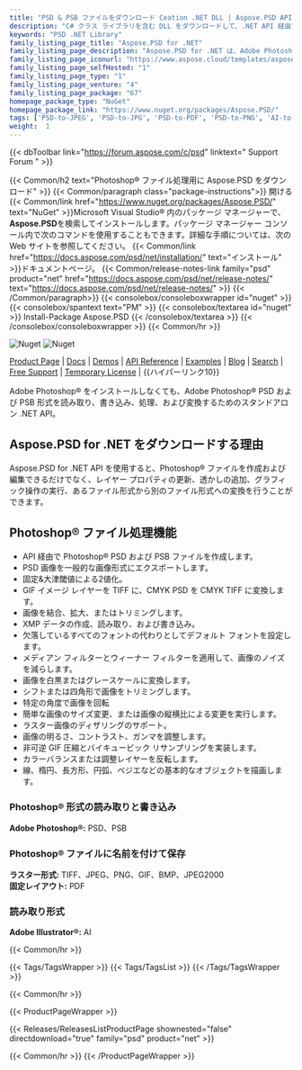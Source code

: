 ```yaml
---
title: "PSD & PSB ファイルをダウンロード Ceation .NET DLL | Aspose.PSD API"
description: "C# クラス ライブラリを含む DLL をダウンロードして、.NET API 経由で Adobe Photoshop® (PSD、PSB) および Adobe Illustrator® (AI) ベクター グラフィックスの読み取り、書き込み、編集、変換を行います。"
keywords: "PSD .NET Library"
family_listing_page_title: "Aspose.PSD for .NET"
family_listing_page_description: "Aspose.PSD for .NET は、Adobe Photoshop を必要とせずに PSD および PSB ファイル フォーマットの広範な操作機能を提供します。 Aspose.PSD for .NET を使用すると、Photoshop ファイルを作成および編集できるだけでなく、レイヤー プロパティの更新、透かしの追加、グラフィック操作の実行、ファイル形式の変換を行うことができます。"
family_listing_page_iconurl: "https://www.aspose.cloud/templates/aspose/App_Themes/V3/images/psd/272x272/aspose_psd-for-net.png"
family_listing_page_selfHosted: "1"
family_listing_page_type: "1"
family_listing_page_venture: "4"
family_listing_page_package: "67"
homepage_package_type: "NuGet"
homepage_package_link: "https://www.nuget.org/packages/Aspose.PSD/"
tags: ['PSD-to-JPEG', 'PSD-to-JPG', 'PSD-to-PDF', 'PSD-to-PNG', 'AI-to-JPG', 'AI-to-JPEG', 'AI-to-PDF', 'AI-to-PNG']
weight:  1
---
```


{{< dbToolbar link="https://forum.aspose.com/c/psd" linktext=" Support Forum " >}}

{{< Common/h2 text="Photoshop® ファイル処理用に Aspose.PSD をダウンロード"  >}}
{{< Common/paragraph class="package-instructions">}}
開ける
{{< Common/link href="https://www.nuget.org/packages/Aspose.PSD/" text="NuGet"  >}}Microsoft Visual Studio® 内のパッケージ マネージャーで、 <b>Aspose.PSD</b>を検索してインストールします。パッケージ マネージャー コンソール内で次のコマンドを使用することもできます。詳細な手順については、次の Web サイトを参照してください。
{{< Common/link href="https://docs.aspose.com/psd/net/installation/" text="インストール"  >}}ドキュメントページ。
{{< Common/release-notes-link family="psd" product="net" href="https://docs.aspose.com/psd/net/release-notes/" text="https://docs.aspose.com/psd/net/release-notes/"  >}}
{{< /Common/paragraph>}}
{{< consolebox/consoleboxwrapper id="nuget" >}}
       {{< consolebox/spantext text="PM" >}}
       {{< consolebox/textarea id="nuget" >}} Install-Package Aspose.PSD {{< /consolebox/textarea >}}
{{< /consolebox/consoleboxwrapper >}}
{{< Common/hr >}}

![Nuget](https://img.shields.io/nuget/v/Aspose.PSD) ![Nuget](https://img.shields.io/nuget/dt/Aspose.PSD?label=nuget%20downloads)

[Product Page](https://products.aspose.com/psd/net/) | [Docs](https://docs.aspose.com/psd/net/) | [Demos](https://products.aspose.app/psd/family) | [API Reference](https://reference.aspose.com/psd/net/) | [Examples](https://github.com/aspose-psd/Aspose.PSD-for-.NET) | [Blog](https://blog.aspose.com/category/psd/) | [Search](https://search.aspose.com/) | [Free Support](https://forum.aspose.com/c/psd) | [Temporary License](https://purchase.aspose.com/temporary-license) | {{ハイパーリンク10}}

Adobe Photoshop® をインストールしなくても、Adobe Photoshop® PSD および PSB 形式を読み取り、書き込み、処理、および変換するためのスタンドアロン .NET API。

## Aspose.PSD for .NET をダウンロードする理由

Aspose.PSD for .NET API を使用すると、Photoshop® ファイルを作成および編集できるだけでなく、レイヤー プロパティの更新、透かしの追加、グラフィック操作の実行、あるファイル形式から別のファイル形式への変換を行うことができます。

## Photoshop® ファイル処理機能

- API 経由で Photoshop® PSD および PSB ファイルを作成します。
- PSD 画像を一般的な画像形式にエクスポートします。
- 固定&大津閾値による2値化。
- GIF イメージ レイヤーを TIFF に、CMYK PSD を CMYK TIFF に変換します。
- 画像を結合、拡大、またはトリミングします。
- XMP データの作成、読み取り、および書き込み。
- 欠落しているすべてのフォントの代わりとしてデフォルト フォントを設定します。
- メディアン フィルターとウィーナー フィルターを適用して、画像のノイズを減らします。
- 画像を白黒またはグレースケールに変換します。
- シフトまたは四角形で画像をトリミングします。
- 特定の角度で画像を回転
- 簡単な画像のサイズ変更、または画像の縦横比による変更を実行します。
- ラスター画像のディザリングのサポート。
- 画像の明るさ、コントラスト、ガンマを調整します。
- 非可逆 GIF 圧縮とバイキュービック リサンプリングを実装します。
- カラーバランスまたは調整レイヤーを反転します。
- 線、楕円、長方形、円弧、ベジエなどの基本的なオブジェクトを描画します。

### Photoshop® 形式の読み取りと書き込み

**Adobe Photoshop®:** PSD、PSB

### Photoshop® ファイルに名前を付けて保存

**ラスター形式:** TIFF、JPEG、PNG、GIF、BMP、JPEG2000\
**固定レイアウト:** PDF

### 読み取り形式

**Adobe Illustrator®:** AI

{{< Common/hr >}}

{{< Tags/TagsWrapper >}}
 {{< Tags/TagsList >}}
{{< /Tags/TagsWrapper >}}

{{< Common/hr >}}

{{< ProductPageWrapper >}}
<!-- ReleasesListProductPage-->
   {{< Releases/ReleasesListProductPage shownested="false"  directdownload="true" family="psd" product="net" >}}
<!-- /ReleasesListProductPage-->
{{< Common/hr >}}
{{< /ProductPageWrapper >}}

